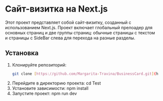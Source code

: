 # Сайт-визитка на Next.js

Этот проект представляет собой сайт-визитку, созданный с использованием Next.js. Проект включает глобальный прелоадер для основных страниц и две группы страниц: обычные страницы с текстом и страницы с SideBar слева для перехода на разные разделы.

## Установка

1. Клонируйте репозиторий:
   ```bash
   git clone [https://github.com/Margarita-Travina/BusinessCard.git](https://github.com/Margarita-Travina/Test.git)
2. Перейдите в директорию проекта:
   cd Test
3. Установите зависимости:
   npm install
4. Запустите проект:
   npm run dev

